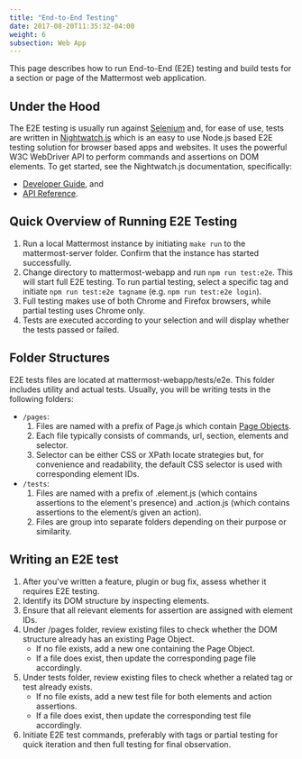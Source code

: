 ```yaml
---
title: "End-to-End Testing"
date: 2017-08-20T11:35:32-04:00
weight: 6
subsection: Web App
---
```


This page describes how to run End-to-End (E2E) testing and build tests for a section or page of the Mattermost web application.

## Under the Hood

The E2E testing is usually run against [Selenium](http://www.seleniumhq.org/) and, for ease of use, tests are written in [Nightwatch.js](http://nightwatchjs.org/) which is an easy to use Node.js based E2E testing solution for browser based apps and websites. It uses the powerful W3C WebDriver API to perform commands and assertions on DOM elements. To get started, see the Nightwatch.js documentation, specifically:

  - [Developer Guide](http://nightwatchjs.org/guide//), and
  - [API Reference](http://nightwatchjs.org/api//).

## Quick Overview of Running E2E Testing

1.  Run a local Mattermost instance by initiating `make run` to the mattermost-server folder. Confirm that the instance has started successfully.
2.  Change directory to mattermost-webapp and run `npm run test:e2e`. This will start full E2E testing. To run partial testing, select a specific tag and initiate `npm run test:e2e tagname` (e.g. `npm run test:e2e login`).
3.  Full testing makes use of both Chrome and Firefox browsers, while partial testing uses Chrome only.
4.  Tests are executed according to your selection and will display whether the tests passed or failed.

## Folder Structures

E2E tests files are located at mattermost-webapp/tests/e2e. This folder
includes utility and actual tests. Usually, you will be writing tests in
the following folders:

- `/pages`:
    1.  Files are named with a prefix of Page.js which contain [Page Objects](https://martinfowler.com/bliki/PageObject.html).
    2.  Each file typically consists of commands, url, section, elements and selector.
    3.  Selector can be either CSS or XPath locate strategies but, for convenience and readability, the default CSS selector is used with corresponding element IDs.
- `/tests`:
    1.  Files are named with a prefix of .element.js (which contains assertions to the element's presence) and .action.js (which contains assertions to the element/s given an action).
    2.  Files are group into separate folders depending on their purpose or similarity.

## Writing an E2E test

1. After you've written a feature, plugin or bug fix, assess whether it requires E2E testing.
2. Identify its DOM structure by inspecting elements.
3. Ensure that all relevant elements for assertion are assigned with element IDs.
4. Under /pages folder, review existing files to check whether the DOM structure already has an existing Page Object.
    - If no file exists, add a new one containing the Page Object.
    - If a file does exist, then update the corresponding page file accordingly.
5. Under tests folder, review existing files to check whether a related tag or test already exists.
    - If no file exists, add a new test file for both elements and action assertions.
    - If a file does exist, then update the corresponding test file accordingly.
6. Initiate E2E test commands, preferably with tags or partial testing for quick iteration and then full testing for final observation.
